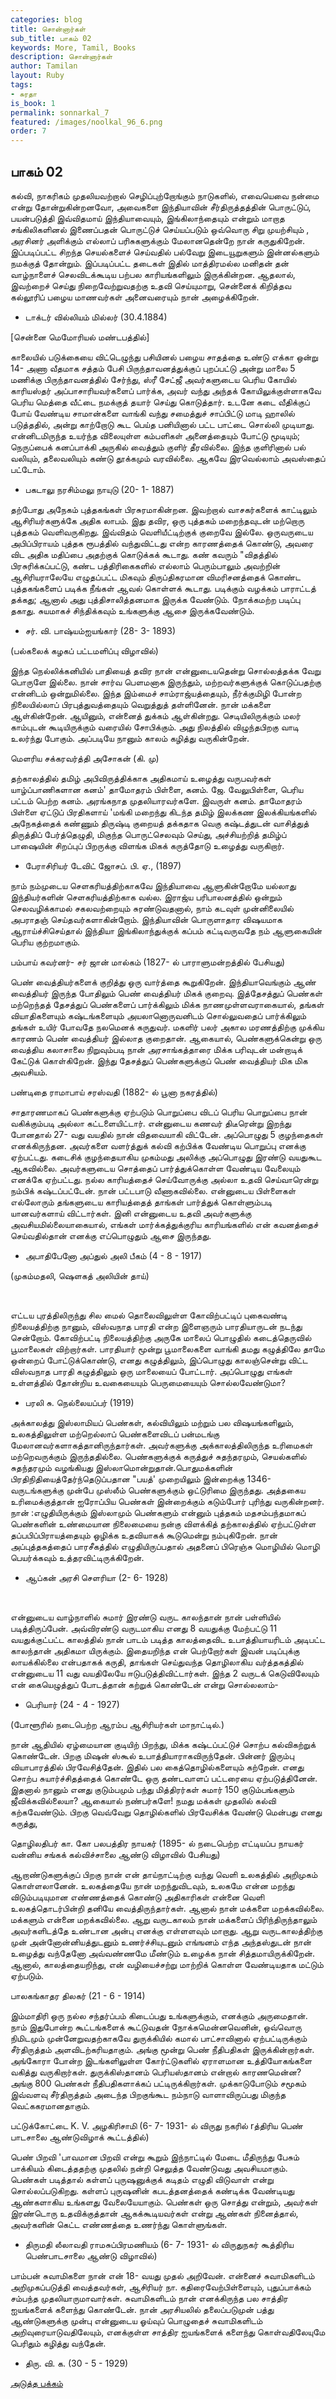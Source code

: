 ```yaml
---
categories: blog
title: சொன்னார்கள்
sub_title: பாகம் 02
keywords: More, Tamil, Books
description: சொன்னார்கள்
author: Tamilan
layout: Ruby
tags:
- சுரதா
is_book: 1
permalink: sonnarkal_7
featured: /images/noolkal_96_6.png
order: 7
---
```



## பாகம் 02

கல்வி, நாகரிகம் முதலியவற்றால் செழிப்புற்றோங்கும் நாடுகளில், எவையெவை நன்மை என்று தோன்றுகின்றனவோ, அவைகளை இந்தியாவின் சீர்திருத்தத்தின் பொருட்டுப், பயன்படுத்தி இவ்விதமாய் இந்தியாவையும், இங்கிலாந்தையும் என்றும் மாறாத சங்கிலிகளினல் இணைப்பதன் பொருட்டுச் செய்யப்படும் ஒவ்வொரு சிறு முயற்சியும் , அரசினர் அளிக்கும் எல்லாப் பரிசுகளுக்கும் மேலானதென்றே நான் கருதுகிறேன். இப்படிப்பட்ட சிறந்த செயல்களைச் செய்வதில் பல்வேறு இடையூறுகளும் இன்னல்களும் நமக்குத் தோன்றும். இப்படிப்பட்ட தடைகள் இதில் மாத்திரமல்ல மனிதன் தன் வாழ்நாளைச் செலவிடக்கூடிய பற்பல காரியங்களிலும் இருக்கின்றன. ஆதலால், இவற்றைச் செய்து நிறைவேற்றுவதற்கு உதவி செய்யுமாறு, சென்னைக் கிறித்தவ கல்லூரிப் பழைய மாணவர்கள் அனைவரையும் நான் அழைக்கிறேன்.

  * டாக்டர் வில்லியம் மில்லர் (30.4.1884)

[சென்னை மெமோரியல் மண்டபத்தில்]

காலையில் படுக்கையை விட்டெழுந்து பசியினல் பழைய சாதத்தை உண்டு எக்கா ஒன்று 14- அணா வீதமாக சத்தம் பேசி பிருந்தாவனத்துக்குப் புறப்பட்டு அன்று மாலை 5 மணிக்கு பிருந்தாவனத்தில் சேர்ந்து, ஸ்ரீ சேட்ஜீ அவர்களுடைய பெரிய கோயில் காரியஸ்தர் அப்பாசாரியவர்களைப் பார்க்க, அவர் வந்து அந்தக் கோயிலுக்குள்ளாகவே பெரிய மெத்தை வீட்டை நமக்குத் தயார் செய்து கொடுத்தார். உடனே கடை வீதிக்குப் போய் வேண்டிய சாமான்களை வாங்கி வந்து சமைத்துச் சாப்பிட்டு மாடி ஹாலில் படுத்ததில், அன்று காற்றோடு கூட பெய்த பனியினால் பட்ட பாட்டை சொல்லி முடியாது. என்னிடமிருந்த உயர்ந்த விலையுள்ள கம்பளிகள் அனைத்தையும் போட்டு மூடியும்; நெருப்பைக் கனப்பாக்கி அருகில் வைத்தும் குளிர் தீரவில்லை. இந்த குளிரினால் பல் வலியும், தலைவலியும் கண்டு தூக்கமும் வரவில்லை. ஆகவே இரவெல்லாம் அவஸ்தைப் பட்டோம்.

  * பகடாலு நரசிம்மலு நாயுடு (20- 1- 1887)

தற்போது அநேகம் புத்தகங்கள் பிரசுரமாகின்றன. இவற்றால் வாசகர்களைக் காட்டிலும் ஆசிரியர்களுக்கே அதிக லாபம். இது தவிர, ஒரு புத்தகம் மறைந்தவுடன் மற்றொரு புத்தகம் வெளிவருகிறது. இவ்விதம் வெளியீட்டிற்குக் குறைவே இல்லே. ஒருவருடைய அபிப்பிராயம் புத்தக ரூபத்தில் வந்துவிட்டது என்ற காரணத்தைக் கொண்டு, அவரை விட அதிக மதிப்பை அதற்குக் கொடுக்கக் கூடாது. கண் கவரும் "விதத்தில் பிரசுரிக்கப்பட்டு, கண்ட பத்திரிகைகளில் எல்லாம் பெரும்பாலும் அவற்றின் ஆசிரியராலேயே எழுதப்பட்ட மிகவும் திருப்திகரமான விமரிசனத்தைக் கொண்ட புத்தகங்களைப் படிக்க நீங்கள் ஆவல் கொள்ளக் கூடாது. படிக்கும் வழக்கம் பாராட்டத் தக்கது; ஆனால் அது புத்திசாலித்தனமாக இருக்க வேண்டும். நோக்கமற்ற படிப்பு தகாது. சுயமாகச் சிந்திக்கவும் உங்களுக்கு ஆசை இருக்கவேண்டும்.

  * சர். வி. பாஷ்யம்ஐயங்கார் (28- 3- 1893)

(பல்கலைக் கழகப் பட்டமளிப்பு விழாவில்)

இந்த நெல்லிக்கனியில் பாதியைத் தவிர நான் என்னுடையதென்று சொல்லத்தக்க வேறு பொருளே இல்லை. நான் சார்வ பெளமனாக இருந்தும், மற்றவர்களுக்குக் கொடுப்பதற்கு என்னிடம் ஒன்றுமில்லை. இந்த இம்மைச் சாம்ராஜ்யத்தையும், நீர்க்குமிழி போன்ற நிலையில்லாப் பிரபுத்துவத்தையும் வெறுத்துத் தள்ளினேன். நான் மக்களை ஆள்கின்றேன். ஆயினும், என்னைத் துக்கம் ﻿ஆள்கின்றது. செடியிலிருக்கும் மலர் காம்புடன் கூடியிருக்கும் வரையில் சோபிக்கும். அது நிலத்தில் விழுந்தபிறகு வாடி உலர்ந்து போகும். அப்படியே நானும் காலம் கழித்து வருகின்றேன்.

மெளரிய சக்கரவர்த்தி அசோகன் (கி. மு)

தற்காலத்தில் தமிழ் அபிவிருத்திக்காக அதிகமாய் உழைத்து வருபவர்கள் யாழ்ப்பாணிகளான கனம்' தாமோதரம் பிள்ளை, கனம். ஜே. வேலுபிள்ளை, பெரிய பட்டம் பெற்ற கனம். அரங்கநாத முதலியாரவர்களே. இவருள் கனம். தாமோதரம் பிள்ளை ஏட்டுப் பிரதிகளாய் 'மங்கி மறைந்து கிடந்த தமிழ் இலக்கண இலக்கியங்களில் அநேகத்தைக் கண்ணும் திருஷ்டி குறையத் தக்கதாக வெகு கஷ்டத்துடன் வாசித்துத் திருத்திப் பேர்த்தெழுதி, மிகுந்த பொருட்செலவும் செய்து, அச்சியற்றித் தமிழ்ப் பாஷையின் சிறப்புப் பிறருக்கு விளங்க மிகக் கருத்தோடு உழைத்து வருகிறார்.

  * பேராசிரியர் டேவிட் ஜோசப். பி. ஏ., (1897)

நாம் நம்முடைய செளகரியத்திற்காகவே இந்தியாவை ஆளுகின்றோமே யல்லாது இந்தியர்களின் செளகரியத்திற்காக வல்ல. இராஜ்ய பரிபாலனத்தில் ஒன்றும் செலவழிக்காமல் சகலவற்றையும் சுரண்டுவதனால், நாம் கடவுள் முன்னிலையில் அபராதஞ் செய்தவர்களாகின்றோம். இந்தியாவின் பொருளாதார விஷயமாக ஆராய்ச்சிசெய்தால் இந்தியா இங்கிலாந்துக்குக் கப்பம் கட்டிவருவதே நம் ஆளுகையின் பெரிய குற்றமாகும்.

பம்பாய் கவர்னர்- சர் ஜான் மால்கம் (1827- ல் பாராளுமன்றத்தில் பேசியது)

பெண் வைத்தியர்களைக் குறித்து ஒரு வார்த்தை கூறுகிறேன். இந்தியாவெங்கும் ஆண் வைத்தியர் இருந்த போதிலும் பெண் வைத்தியர் மிகக் குறைவு. இத்தேசத்துப் பெண்கள் மற்றெந்தத் தேசத்துப் பெண்களைப் பார்க்கிலும் மிக்க நாணமுள்ளவராகையால், தங்கள் வியாதிகளையும் கஷ்டங்களையும் அயலானொருவனிடம் சொல்லுவதைப் பார்க்கிலும் தங்கள் உயிர் போவதே நலமெனக் கருதுவர். மகளிர் பலர் அகால மரணத்திற்கு முக்கிய காரணம் பெண் வைத்தியர் இல்லாத குறைதான். ஆகையால், பெண்களுக்கென்று ஒரு வைத்திய கலாசாலை நிறுவும்படி நான் அரசாங்கத்தாரை மிக்க பரிவுடன் மன்றாடிக் கேட்டுக் கொள்கிறேன். இந்து தேசத்துப் பெண்களுக்குப் பெண் வைத்தியர் மிக மிக அவசியம்.

பண்டிதை ராமாபாய் சரஸ்வதி (1882- ல் பூனா நகரத்தில்)

சாதாரணமாகப் பெண்களுக்கு ஏற்படும் பொறுப்பை விடப் பெரிய பொறுப்பை நான் வகிக்கும்படி அல்லா கட்டளையிட்டார். என்னுடைய கணவர் திடீரென்று இறந்து போனதால் 27- வது வயதில் நான் விதவையாகி விட்டேன். அப்பொழுது 5 குழந்தைகள் எனக்கிருந்தன. அவர்களை வளர்த்துக் கல்வி கற்பிக்க வேண்டிய பொறுப்பு எனக்கு ஏற்பட்டது. கடைசிக் குழந்தையாகிய முகம்மது அலிக்கு அப்பொழுது இரண்டு வயதுகூட ஆகவில்லை. அவர்களுடைய சொத்தைப் பார்த்துக்கொள்ள வேண்டிய வேலையும் எனக்கே ஏற்பட்டது. நல்ல காரியத்தைச் செய்வோருக்கு அல்லா உதவி செய்வாரென்று நம்பிக் கஷ்டப்பட்டேன். நான் பட்டபாடு வீணாகவில்லை. என்னுடைய பிள்ளைகள் எல்லோரும் தங்களுடைய காரியத்தைத் தாங்கள் பார்த்துக் கொள்ளும்படி யானவர்களாய் விட்டார்கள். இனி என்னுடைய உதவி அவர்களுக்கு அவசியமில்லையாகையால், எங்கள் மார்க்கத்துக்குரிய காரியங்களில் என் கவனத்தைச் செய்வதில்தான் எனக்கு எப்பொழுதும் ஆசை இருந்தது.

  * அபாதிபேனோ அப்துல் அலி பீகம் (4 - 8 - 1917)

(முகம்மதலி, ஷெளகத் அலியின் தாய்)

﻿

எட்டய புரத்திலிருந்து சில மைல் தொலைவிலுள்ள கோவிற்பட்டிப் புகைவண்டி நிலையத்திற்கு நானும், விஸ்வநாத பாரதி என்ற இளைஞரும் பாரதியாருடன் நடந்து சென்றோம். கோவிற்பட்டி நிலையத்திற்கு அருகே மாலைப் பொழுதில் கடைத்தெருவில் பூமாலைகள் விற்றார்கள். பாரதியார் மூன்று பூமாலைகளை வாங்கி தமது கழுத்திலே தாமே ஒன்றைப் போட்டுக்கொண்டு, எனது கழுத்திலும், இப்பொழுது காலஞ்சென்று விட்ட விஸ்வநாத பாரதி கழுத்திலும் ஒரு மாலையைப் போட்டார். அப்பொழுது எங்கள் உள்ளத்தில் தோன்றிய உவகையையும் பெருமையையும் சொல்லவேண்டுமா?

  * பரலி சு. நெல்லையப்பர் (1919)

அக்காலத்து இஸ்லாமியப் பெண்கள், கல்வியிலும் மற்றும் பல விஷயங்களிலும், உலகத்திலுள்ள மற்றெல்லாப் பெண்களைவிடப் பன்மடங்கு மேலானவர்களாகத்தானிருந்தார்கள். அவர்களுக்கு அக்காலத்திலிருந்த உரிமைகள் மற்றெவருக்கும் இருந்ததில்லை. பெண்களுக்குக் கருத்துச் சுதந்தரமும், செயல்களில் சுதந்தரமும் வழங்கியது இஸ்லாமொன்றுதான்.பொதுமக்களின் பிரதிநிதியைத்தேர்ந்தெடுப்பதான "பயத்' முறையிலும் இன்றைக்கு 1346- வருடங்களுக்கு முன்பே முஸ்லீம் பெண்களுக்கும் ஒட்டுரிமை இருந்தது. அத்தகைய உரிமைக்குத்தான் ஐரோப்பிய பெண்கள் இன்றைக்கும் கடும்போர் புரிந்து வருகின்றனர். நான் :எழுதியிருக்கும் இஸ்லாமும் பெண்களும் என்னும் புத்தகம் மதசம்பந்தமாகப் பெண்களின் உண்மையான நிலைமையை நன்கு விளக்கித் தற்காலத்தில் ஏற்பட்டுள்ள தப்பபிப்பிராயத்தையும் ஒழிக்க உதவியாகக் கூடுமென்று நம்புகிறேன். நான் அப்புத்தகத்தைப் பாரசீகத்தில் எழுதியிருப்பதால் அதனைப் பிரெஞ்சு மொழியில் மொழி பெயர்க்கவும் உத்தரவிட்டிருக்கிறேன்.

  * ஆப்கன் அரசி செளரியா (2- 6- 1928)

﻿

என்னுடைய வாழ்நாளில் சுமார் இரண்டு வருட காலந்தான் நான் பள்ளியில் படித்திருப்பேன். அவ்விரண்டு வருடமாகிய எனது 8 வயதுக்கு மேற்பட்டு 11 வயதுக்குட்பட்ட காலத்தில் நான் பாடம் படித்த காலத்தைவிட உபாத்தியாயரிடம் அடிபட்ட காலந்தான் அதிகமா யிருக்கும். இதையறிந்த என் பெற்றோர்கள் இவன் படிப்புக்கு லாயக்கில்லை என்பதாகக் கருதி, தாங்கள் செய்துவந்த தொழிலாகிய வர்த்தகத்தில் என்னுடைய 11 வது வயதிலேயே ஈடுபடுத்திவிட்டார்கள். இந்த 2 வருடக் கெடுவிலேயும் என் கையெழுத்துப் போடத்தான் கற்றுக் கொண்டேன் என்று சொல்லலாம்-

  * பெரியார் (24 - 4 - 1927)

(போளூரில் நடைபெற்ற ஆரம்ப ஆசிரியர்கள் மாநாட்டில்.)

நான் ஆதியில் ஏழ்மையான குடியிற் பிறந்து, மிக்க கஷ்டப்பட்டுச் சொற்ப கல்விகற்றுக் கொண்டேன். பிறகு மிஷன் ஸ்கூல் உபாத்தியாராகவிருந்தேன். பின்னர் இரும்பு வியாபாரத்தில் பிரவேசித்தேன். இதில் பல கைத்தொழில்களையும் கற்றேன். எனது சொற்ப சுயார்ச்சிதத்தைக் கொண்டே ஒரு தண்டவாளப் பட்டரையை ஏற்படுத்தினேன். இதனால் நானும் எனது குடும்பமும் பந்து மித்திரர்கள் சுமார் 150 குடும்பங்களும் ஜீவிக்கவில்லையா? ஆகையால் நண்பர்களே! நமது மக்கள் முதலில் கல்வி கற்கவேண்டும். பிறகு வெவ்வேறு தொழில்களில் பிரவேசிக்க வேண்டு மென்பது எனது கருத்து,

தொழிலதிபர் கா. கோ பலபத்திர நாயகர் (1895- ல் நடைபெற்ற எட்டியப்ப நாயகர் வன்னிய சங்கக் கல்விச்சாலை ஆண்டு விழாவில் பேசியது)

ஆறாண்டுகளுக்குப் பிறகு நான் என் தாய்நாட்டிற்கு வந்து வெளி உலகத்தில் அறிமுகம் கொள்ளலானேன். உலகத்தையே நான் மறந்துவிடவும், உலகமே என்ன மறந்து விடும்படியுமான எண்ணத்தைக் கொண்டு ﻿அதிகாரிகள் என்னை வெளி உலகத்தொடர்பின்றி தனியே வைத்திருந்தார்கள். ஆனால் நான் மக்களை மறக்கவில்லை. மக்களும் என்னை மறக்கவில்லை. ஆறு வருடகாலம் நான் மக்களைப் பிரிந்திருந்தாலும் அவர்களிடத்தே உண்டான அன்பு எனக்கு எள்ளளவும் மாறாது. ஆறு வருடகாலத்திற்கு முன் அன்னோன்னியத்துடனும் உணர்ச்சியுடனும் எங்ஙனம் எந்த அந்தஸ்துடன் நான் உழைத்து வந்தேனோ அவ்வண்ணமே மீண்டும் உழைக்க நான் சித்தமாயிருக்கிறேன். ஆனால், காலத்தையறிந்து, என் வழியைச்சற்று மாற்றிக் கொள்ள வேண்டியதாக மட்டும் ஏற்படும்.

பாலகங்காதர திலகர் (21 - 6 - 1914)

இம்மாதிரி ஒரு நல்ல சந்தர்ப்பம் கிடைப்பது உங்களுக்கும், எனக்கும் அருமைதான். நாம் இதுபோன்ற கூட்டங்களைக் கூட்டுவதன் நோக்கமென்னவெனின், ஒவ்வொரு நிமிடமும் முன்னேறுவதற்காகவே துருக்கியில் கமால் பாட்சாவினால் ஏற்பட்டிருக்கும் சீர்திருத்தம் அளவிடற்கரியதாகும். அங்கு மூன்று பெண் நீதிபதிகள் இருக்கின்றார்கள். அங்கோரா போன்ற இடங்களிலுள்ள கோர்ட்டுகளில் ஏராளமான உத்தியோகங்களை வகித்து வருகிறார்கள். துருக்கிஸ்தானம் பெரியஸ்தானம் என்றால் காரணமென்ன? அங்கு 800 பெண்கள் நீதிபதிகளாக்கப் பட்டிருக்கிறார்கள். முக்காடுபோடும் சமூகம் இவ்வளவு சீர்திருத்தம் அடைந்த பிறகுங்கூட நம்நாடு வாளாவிருப்பது மிகுந்த வெட்ககரமானதாகும்.

பட்டுக்கோட்டை K. V. அழகிரிசாமி (6- 7- 1931- ல் விருது நகரில் rத்திரிய பெண் பாடசாலை ஆண்டுவிழாக் கூட்டத்தில்)

பெண் பிறவி 'பாவமான பிறவி என்று கூறும் இந்நாட்டில் மேடை மீதிருந்து பேசும் பாக்கியம் கிடைத்ததற்கு முதலில் நன்றி செலுத்த வேண்டுவது அவசியமாகும். ﻿பெண்கள் படித்தால் கள்ளப் புருஷனுக்குக் கடிதம் எழுதி விடுவாள் என்று சொல்லப்படுகிறது. கள்ளப் புருஷனின் கபடத்தனத்தைக் கண்டிக்க வேண்டியது ஆண்களாகிய உங்களது வேலையேயாகும். பெண்கள் ஒரு சொத்து என்றும், அவர்கள் இரண்டொரு உதவிக்குத்தான் ஆகக்கூடியவர்கள் என்று ஆண்கள் நினைத்தால், அவர்களின் கெட்ட எண்ணத்தை உணர்ந்து கொள்ளுங்கள்.

  * திருமதி லீலாவதி ராமசுப்பிரமணியம் (6- 7- 1931- ல் விருதுநகர் கூத்திரிய பெண்பாடசாலை ஆண்டு விழாவில்)

பாம்பன் சுவாமிகளை நான் என் 18- வயது முதல் அறிவேன். என்னைச் சுவாமிகளிடம் அறிமுகப்படுத்தி வைத்தவர்கள், ஆசிரியர் நா. கதிரைவேற்பிள்ளையும், புதுப்பாக்கம் சம்பந்த முதலியாருமாவார்கள். சுவாமிகளிடம் நான் எனக்கிருந்த பல சாத்திர ஐயங்களைக் களைந்து கொண்டேன். நான் அரசியலில் தலைப்படுமுன் பத்து ஆண்டுகளுக்கு முன்பு என்னுடைய ஓய்வுப் பொழுதைச் சுவாமிகளிடம் அறிவுரையாடுவதிலேயும், எனக்குள்ள சாத்திர ஐயங்களைக் களைந்து கொள்வதிலேயுமே பெரிதும் கழித்து வந்தேன்.

  * திரு. வி. க. (30 - 5 - 1929)

[அடுத்த பக்கம்](sonnarkal_8)